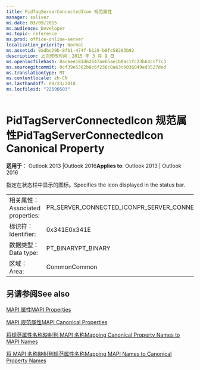 ```yaml
---
title: PidTagServerConnectedIcon 规范属性
manager: soliver
ms.date: 03/09/2015
ms.audience: Developer
ms.topic: reference
ms.prod: office-online-server
localization_priority: Normal
ms.assetid: 8adbc29b-8fb1-474f-b128-b8fc58283b92
description: 上次修改时间：2015 年 3 月 9 日
ms.openlocfilehash: 8ac6ee181d62647aeb5ae1b8ac1fc23b64ccf7c3
ms.sourcegitcommit: 0cf39e5382b8c6f236c8a63c6036849ed3527ded
ms.translationtype: MT
ms.contentlocale: zh-CN
ms.lasthandoff: 08/23/2018
ms.locfileid: "22590503"
---
```

# <a name="pidtagserverconnectedicon-canonical-property"></a><span data-ttu-id="5db6a-103">PidTagServerConnectedIcon 规范属性</span><span class="sxs-lookup"><span data-stu-id="5db6a-103">PidTagServerConnectedIcon Canonical Property</span></span>

  
  
<span data-ttu-id="5db6a-104">**适用于**： Outlook 2013 |Outlook 2016</span><span class="sxs-lookup"><span data-stu-id="5db6a-104">**Applies to**: Outlook 2013 | Outlook 2016</span></span> 
  
<span data-ttu-id="5db6a-105">指定在状态栏中显示的图标。</span><span class="sxs-lookup"><span data-stu-id="5db6a-105">Specifies the icon displayed in the status bar.</span></span>
  
|||
|:-----|:-----|
|<span data-ttu-id="5db6a-106">相关属性：</span><span class="sxs-lookup"><span data-stu-id="5db6a-106">Associated properties:</span></span>  <br/> |<span data-ttu-id="5db6a-107">PR_SERVER_CONNECTED_ICON</span><span class="sxs-lookup"><span data-stu-id="5db6a-107">PR_SERVER_CONNECTED_ICON</span></span>  <br/> |
|<span data-ttu-id="5db6a-108">标识符：</span><span class="sxs-lookup"><span data-stu-id="5db6a-108">Identifier:</span></span>  <br/> |<span data-ttu-id="5db6a-109">0x341E</span><span class="sxs-lookup"><span data-stu-id="5db6a-109">0x341E</span></span>  <br/> |
|<span data-ttu-id="5db6a-110">数据类型：</span><span class="sxs-lookup"><span data-stu-id="5db6a-110">Data type:</span></span>  <br/> |<span data-ttu-id="5db6a-111">PT_BINARY</span><span class="sxs-lookup"><span data-stu-id="5db6a-111">PT_BINARY</span></span>  <br/> |
|<span data-ttu-id="5db6a-112">区域：</span><span class="sxs-lookup"><span data-stu-id="5db6a-112">Area:</span></span>  <br/> |<span data-ttu-id="5db6a-113">Common</span><span class="sxs-lookup"><span data-stu-id="5db6a-113">Common</span></span>  <br/> |
   
## <a name="see-also"></a><span data-ttu-id="5db6a-114">另请参阅</span><span class="sxs-lookup"><span data-stu-id="5db6a-114">See also</span></span>



[<span data-ttu-id="5db6a-115">MAPI 属性</span><span class="sxs-lookup"><span data-stu-id="5db6a-115">MAPI Properties</span></span>](mapi-properties.md)
  
[<span data-ttu-id="5db6a-116">MAPI 规范属性</span><span class="sxs-lookup"><span data-stu-id="5db6a-116">MAPI Canonical Properties</span></span>](mapi-canonical-properties.md)
  
[<span data-ttu-id="5db6a-117">将规范属性名称映射到 MAPI 名称</span><span class="sxs-lookup"><span data-stu-id="5db6a-117">Mapping Canonical Property Names to MAPI Names</span></span>](mapping-canonical-property-names-to-mapi-names.md)
  
[<span data-ttu-id="5db6a-118">将 MAPI 名称映射到规范属性名称</span><span class="sxs-lookup"><span data-stu-id="5db6a-118">Mapping MAPI Names to Canonical Property Names</span></span>](mapping-mapi-names-to-canonical-property-names.md)

